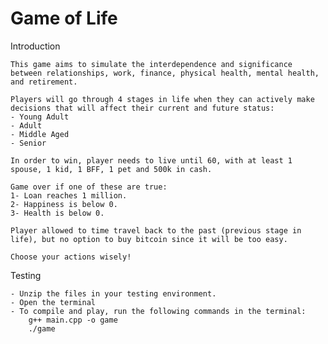 # Game of Life 

Introduction

	This game aims to simulate the interdependence and significance between relationships, work, finance, physical health, mental health, and retirement.	
    
    Players will go through 4 stages in life when they can actively make decisions that will affect their current and future status:
    - Young Adult
    - Adult
    - Middle Aged
    - Senior
    
    In order to win, player needs to live until 60, with at least 1 spouse, 1 kid, 1 BFF, 1 pet and 500k in cash.
    
    Game over if one of these are true:
    1- Loan reaches 1 million.
    2- Happiness is below 0.
    3- Health is below 0.
    
    Player allowed to time travel back to the past (previous stage in life), but no option to buy bitcoin since it will be too easy.
    
    Choose your actions wisely!

Testing

	- Unzip the files in your testing environment.
	- Open the terminal
	- To compile and play, run the following commands in the terminal:
		g++ main.cpp -o game
		./game
    
